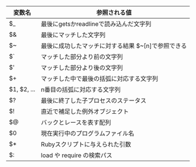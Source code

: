 | 変数名 | 参照される値 |
| --- | --- |
| $_ | 最後にgetsかreadlineで読み込んだ文字列 |
| $& | 最後にマッチした文字列 |
| $~ | 最後に成功したマッチに対する結果 $~[n]で参照できる |
| $` | マッチした部分より前の文字列 |
| $' | マッチした部分より後の文字列 |
| $+ | マッチした中で最後の括弧に対応する文字列 |
| $1, $2, ... | n番目の括弧に対応する文字列 |
| $? | 最後に終了した子プロセスのステータス |
| $! | 直近で補足した例外オブジェクト |
| $@ | バックとレースを表す配列 |
| $0 | 現在実行中のプログラムファイル名 |
| $* | Rubyスクリプトに与えられた引数 |
| $: | load や require の検索パス |
